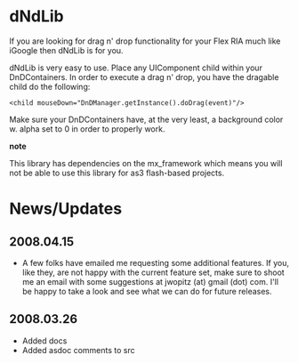# dNdLib #

If you are looking for drag n' drop functionality for your Flex RIA much like iGoogle then dNdLib is for you.

dNdLib is very easy to use.  Place any UIComponent child within your DnDContainers.  In order to execute a drag n' drop, you have the dragable child do the following:

`<child mouseDown="DnDManager.getInstance().doDrag(event)"/>`

Make sure your DnDContainers have, at the very least, a background color w. alpha set to 0  in order to properly work.

**note**

This library has dependencies on the mx\_framework which means you will not be able to use this library for as3 flash-based projects.

# **News/Updates** #

## **2008.04.15** ##
  * A few folks have emailed me requesting some additional features.  If you, like they, are not happy with the current feature set, make sure to shoot me an email with some suggestions at jwopitz (at) gmail (dot) com.  I'll be happy to take a look and see what we can do for future releases.

## **2008.03.26** ##
  * Added docs
  * Added asdoc comments to src